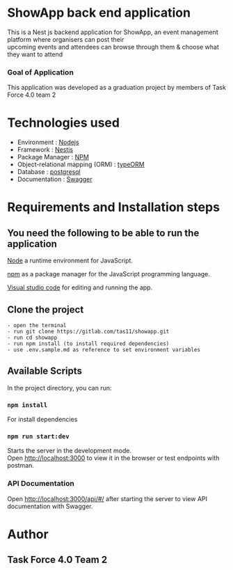 # ShowApp back end application

This is a Nest js backend application for ShowApp, an event management platform where organisers can post their <br />
upcoming events and attendees can browse through them & choose what they want to attend

### Goal of Application

This application was developed as a graduation project by members of Task Force 4.0 team 2 

# **Technologies used**

- Environment : [Nodejs](https://nodejs.org/)
- Framework : [Nestjs](https://nestjs.com/)
- Package Manager : [NPM](https://www.npmjs.com)
- Object-relational mapping (ORM) : [typeORM](https://typeorm.io/#/)
- Database : [postgresql](https://www.postgresql.org/)
- Documentation : [Swagger](https://swagger.io/)


# **Requirements and Installation steps**

## **You need the following to be able to run the application**

[Node](https://nodejs.org/en/download/) a runtime environment for JavaScript.

[npm](https://www.npmjs.com/get-npm) as a package manager for the JavaScript programming language.

[Visual studio code](https://code.visualstudio.com/download) for editing and running the app.

## **Clone the project**
    - open the terminal
    - run git clone https://gitlab.com/tas11/showapp.git
    - run cd showapp
    - run npm install (to install required dependencies)
    - use .env.sample.md as reference to set environment variables


## Available Scripts

In the project directory, you can run:

### `npm install`

For install dependencies

### `npm run start:dev`

Starts the server  in the development mode.<br />
Open [http://localhost:3000](http://localhost:3000) to view it in the browser or test endpoints with postman.


### API Documentation

Open [http://localhost:3000/api/#/](http://localhost:3000/api/#/) after starting the server to view API documentation with Swagger.


# **Author**

## **Task Force 4.0 Team 2**